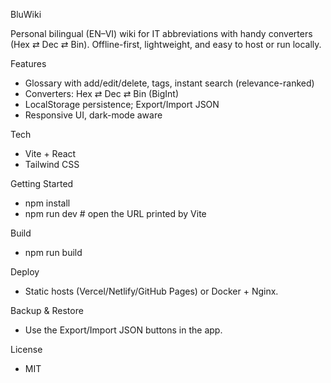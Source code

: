 BluWiki

Personal bilingual (EN–VI) wiki for IT abbreviations with handy converters (Hex ⇄ Dec ⇄ Bin).
Offline-first, lightweight, and easy to host or run locally.

Features
- Glossary with add/edit/delete, tags, instant search (relevance-ranked)
- Converters: Hex ⇄ Dec ⇄ Bin (BigInt)
- LocalStorage persistence; Export/Import JSON
- Responsive UI, dark-mode aware

Tech
- Vite + React
- Tailwind CSS

Getting Started
- npm install
- npm run dev  # open the URL printed by Vite

Build
- npm run build

Deploy
- Static hosts (Vercel/Netlify/GitHub Pages) or Docker + Nginx.

Backup & Restore
- Use the Export/Import JSON buttons in the app.

License
- MIT
